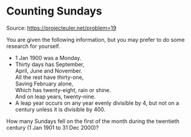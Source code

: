 # Counting Sundays

Source: https://projecteuler.net/problem=19

You are given the following information, but you may prefer to do some research for yourself.

  * 1 Jan 1900 was a Monday.
  * Thirty days has September,  
April, June and November.  
All the rest have thirty-one,  
Saving February alone,  
Which has twenty-eight, rain or shine.  
And on leap years, twenty-nine.
  * A leap year occurs on any year evenly divisible by 4, but not on a century unless it is divisible by 400.



How many Sundays fell on the first of the month during the twentieth century (1 Jan 1901 to 31 Dec 2000)?
